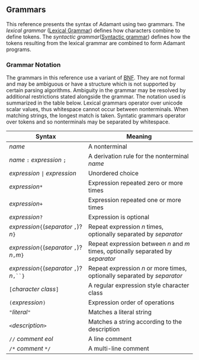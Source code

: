 ## Grammars

This reference presents the syntax of Adamant using two grammars. The *lexical grammar* ([Lexical Grammar](lexical-grammar.md)) defines how characters combine to define tokens. The *syntactic grammar*([Syntactic grammar](syntactic-grammar.md)) defines how the tokens resulting from the lexical grammar are combined to form Adamant programs.

### Grammar Notation

The grammars in this reference use a variant of [BNF](https://en.wikipedia.org/wiki/Backus%E2%80%93Naur_form). They are not formal and may be ambiguous or have a structure which is not supported by certain parsing algorithms. Ambiguity in the grammar may be resolved by additional restrictions stated alongside the grammar. The notation used is summarized in the table below. Lexical grammars operator over unicode scalar values, thus whitespace cannot occur between nonterminals. When matching strings, the longest match is taken. Syntatic grammars operator over tokens and so nonterminals may be separated by whitespace.

| Syntax                                         | Meaning                                                                          |
| ---------------------------------------------- | -------------------------------------------------------------------------------- |
| *name*                                         | A nonterminal                                                                    |
| *name* `:` *expression* `;`                    | A derivation rule for the nonterminal *name*                                     |
| *expression* `\|` *expression*                 | Unordered choice                                                                 |
| *expression*`*`                                | Expression repeated zero or more times                                           |
| *expression*`+`                                | Expression repeated one or more times                                            |
| *expression*`?`                                | Expression is optional                                                           |
| *expression*`{`(*separator* `,`)? *n*`}`       | Repeat expression *n* times, optionally separated by *separator*                 |
| *expression*`{`(*separator* `,`)? *n*`,`*m*`}` | Repeat expression between *n* and *m* times, optionally separated by *separator* |
| *expression*`{`(*separator* `,`)? *n*`,``}`    | Repeat expression *n* or more times, optionally separated by *separator*         |
| `[`*character class*`]`                        | A regular expression style character class                                       |
| `(`*expression*`)`                             | Expression order of operations                                                   |
| `"`*literal*`"`                                | Matches a literal string                                                         |
| `<`*description*`>`                            | Matches a string according to the description                                    |
| `//` *comment* *eol*                           | A line comment                                                                   |
| `/*` *comment* `*/`                            | A multi-line comment                                                             |
